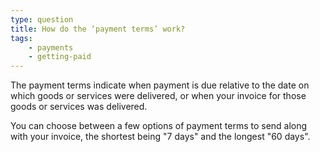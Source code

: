 ```yaml
---
type: question
title: How do the ‘payment terms’ work?
tags:
    - payments
    - getting-paid
---
```


The payment terms indicate when payment is due relative to the date on which goods or services were delivered, or when your invoice for those goods or services was delivered.

You can choose between a few options of payment terms to send along with your invoice, the shortest being "7 days" and the longest "60 days".
